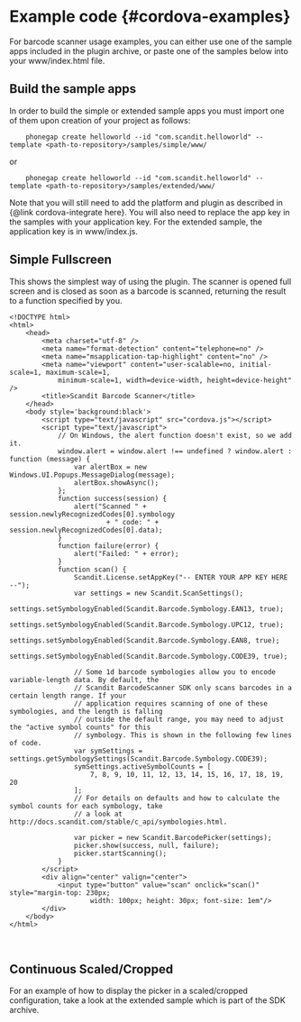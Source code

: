 Example code     {#cordova-examples}
===================================

For barcode scanner usage examples, you can either use one of the sample apps included in the plugin archive, or paste one of the samples below into your www/index.html file.

## Build the sample apps

In order to build the simple or extended sample apps you must import one of them upon creation of your project as follows:

~~~~~~~~~~~~~~~~~~~~~~~~~~~~~~~~~~~~{.java}
    phonegap create helloworld --id "com.scandit.helloworld" --template <path-to-repository>/samples/simple/www/
~~~~~~~~~~~~~~~~~~~~~~~~~~~~~~~~~~~~

or

~~~~~~~~~~~~~~~~~~~~~~~~~~~~~~~~~~~~{.java}
    phonegap create helloworld --id "com.scandit.helloworld" --template <path-to-repository>/samples/extended/www/
~~~~~~~~~~~~~~~~~~~~~~~~~~~~~~~~~~~~

Note that you will still need to add the platform and plugin as described in {@link cordova-integrate here}. You will also need to replace the app key in the samples with your application key. For the extended sample, the application key is in www/index.js.


## Simple Fullscreen

This shows the simplest way of using the plugin. The scanner is opened full screen and is closed as soon as a barcode is scanned, returning the result to a function specified by you.

~~~~~~~~~~~~~~~~~~~~~~~~~~~~~~~~~~~~{.java}
<!DOCTYPE html>
<html>
    <head>
        <meta charset="utf-8" />
        <meta name="format-detection" content="telephone=no" />
        <meta name="msapplication-tap-highlight" content="no" />
        <meta name="viewport" content="user-scalable=no, initial-scale=1, maximum-scale=1,
            minimum-scale=1, width=device-width, height=device-height" />
        <title>Scandit Barcode Scanner</title>
    </head>
    <body style='background:black'>
        <script type="text/javascript" src="cordova.js"></script>
        <script type="text/javascript">
            // On Windows, the alert function doesn't exist, so we add it.
            window.alert = window.alert !== undefined ? window.alert : function (message) {
                var alertBox = new Windows.UI.Popups.MessageDialog(message);
                alertBox.showAsync();
            };
            function success(session) {
                alert("Scanned " + session.newlyRecognizedCodes[0].symbology
                        + " code: " + session.newlyRecognizedCodes[0].data);
            }
            function failure(error) {
                alert("Failed: " + error);
            }
            function scan() {
                Scandit.License.setAppKey("-- ENTER YOUR APP KEY HERE --");
                var settings = new Scandit.ScanSettings();
                settings.setSymbologyEnabled(Scandit.Barcode.Symbology.EAN13, true);
                settings.setSymbologyEnabled(Scandit.Barcode.Symbology.UPC12, true);
                settings.setSymbologyEnabled(Scandit.Barcode.Symbology.EAN8, true);
                settings.setSymbologyEnabled(Scandit.Barcode.Symbology.CODE39, true);

                // Some 1d barcode symbologies allow you to encode variable-length data. By default, the
                // Scandit BarcodeScanner SDK only scans barcodes in a certain length range. If your
                // application requires scanning of one of these symbologies, and the length is falling
                // outside the default range, you may need to adjust the "active symbol counts" for this
                // symbology. This is shown in the following few lines of code.
                var symSettings = settings.getSymbologySettings(Scandit.Barcode.Symbology.CODE39);
                symSettings.activeSymbolCounts = [
                    7, 8, 9, 10, 11, 12, 13, 14, 15, 16, 17, 18, 19, 20
                ];
                // For details on defaults and how to calculate the symbol counts for each symbology, take
                // a look at http://docs.scandit.com/stable/c_api/symbologies.html.

                var picker = new Scandit.BarcodePicker(settings);
                picker.show(success, null, failure);
                picker.startScanning();
            }
        </script>
        <div align="center" valign="center">
            <input type="button" value="scan" onclick="scan()" style="margin-top: 230px;
                    width: 100px; height: 30px; font-size: 1em"/>
        </div>
    </body>
</html>
~~~~~~~~~~~~~~~~~~~~~~~~~~~~~~~~~~~~

<br/>


## Continuous Scaled/Cropped

For an example of how to display the picker in a scaled/cropped configuration, take a look at the extended sample which is part of the SDK archive.

